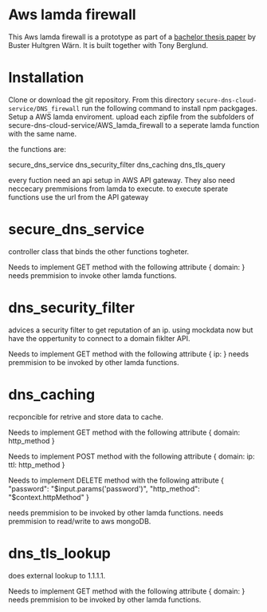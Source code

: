 # Aws lamda firewall

This Aws lamda firewall is a prototype as part of a [bachelor thesis paper](https://www.umu.se/) by Buster Hultgren Wärn. It is built together with Tony Berglund.

# Installation

Clone or download the git repository. From this directory `secure-dns-cloud-service/DNS_firewall` run the following command to install npm packgages.
Setup a AWS lamda enviroment.
upload each zipfile from the subfolders of secure-dns-cloud-service/AWS_lamda_firewall to a seperate lamda function with the same name.

the functions are:

secure_dns_service
dns_security_filter
dns_caching
dns_tls_query


every fuction need an api setup in AWS API gateway.
They also need neccecary premmisions from lamda to execute.
to execute sperate functions use the url from the API gateway


# secure_dns_service

controller class that binds the other functions togheter.

Needs to implement GET method with the following attribute 
{
	domain:
}
needs premmision to invoke other lamda functions.


# dns_security_filter

advices a security filter to get reputation of an ip.
using mockdata now but have the oppertunity to connect to a domain fiklter API.

Needs to implement GET method with the following attribute 
{
	ip:
}
needs premmision to be invoked by other lamda functions.

# dns_caching

recponcible for retrive and store data to cache.

Needs to implement GET method with the following attribute 
{
	domain:
	http_method
}

Needs to implement POST method with the following attribute 
{
	domain:
	ip:
	ttl:
	http_method
}

Needs to implement DELETE method with the following attribute 
{
    "password": "$input.params('password')",
    "http_method": "$context.httpMethod"
}

needs premmision to be invoked by other lamda functions.
needs premmision to read/write to aws mongoDB.

# dns_tls_lookup

does external lookup to 1.1.1.1.

Needs to implement GET method with the following attribute 
{
	domain:
}
needs premmision to be invoked by other lamda functions.
